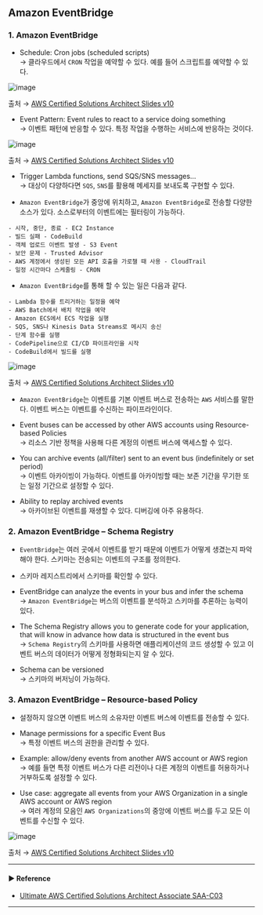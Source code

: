 ## Amazon EventBridge
### 1. Amazon EventBridge
- Schedule: Cron jobs (scheduled scripts)  
→ 클라우드에서 `CRON` 작업을 예약할 수 있다. 예를 들어 스크립트를 예약할 수 있다.

![image](https://user-images.githubusercontent.com/97398071/236635752-e98d4b4e-44a0-4789-9fc6-d3cf4e0d5fe2.png)

출처 → [AWS Certified Solutions Architect Slides v10](https://courses.datacumulus.com/downloads/certified-solutions-architect-pn9/)

- Event Pattern: Event rules to react to a service doing something  
→ 이벤트 패턴에 반응할 수 있다. 특정 작업을 수행하는 서비스에 반응하는 것이다.

![image](https://user-images.githubusercontent.com/97398071/236635776-d4094f4d-dbb9-4950-921b-6821c895e49c.png)

출처 → [AWS Certified Solutions Architect Slides v10](https://courses.datacumulus.com/downloads/certified-solutions-architect-pn9/)

- Trigger Lambda functions, send SQS/SNS messages…  
→ 대상이 다양하다면 `SQS`, `SNS`를 활용해 메세지를 보내도록 구현할 수 있다.

- `Amazon EventBridge`가 중앙에 위치하고, `Amazon EventBridge`로 전송할 다양한 소스가 있다. 소스로부터의 이벤트에는 필터링이 가능하다.
~~~
- 시작, 중단, 종료 - EC2 Instance
- 빌드 실패 - CodeBuild
- 객체 업로드 이벤트 발생 - S3 Event
- 보안 문제 - Trusted Advisor
- AWS 계정에서 생성된 모든 API 호출을 가로챌 때 사용 - CloudTrail
- 일정 시간마다 스케줄링 - CRON
~~~

- `Amazon EventBridge`를 통해 할 수 있는 일은 다음과 같다.
~~~
- Lambda 함수를 트리거하는 일정을 예약
- AWS Batch에서 배치 작업을 예약
- Amazon ECS에서 ECS 작업을 실행
- SQS, SNS나 Kinesis Data Streams로 메시지 송신
- 단계 함수를 실행
- CodePipeline으로 CI/CD 파이프라인을 시작
- CodeBuild에서 빌드를 실행
~~~

![image](https://user-images.githubusercontent.com/97398071/236635866-f7a7bb6a-aafc-4452-b9b9-26e04431bf3e.png)

출처 → [AWS Certified Solutions Architect Slides v10](https://courses.datacumulus.com/downloads/certified-solutions-architect-pn9/)

- `Amazon EventBridge`는 이벤트를 기본 이벤트 버스로 전송하는 `AWS` 서비스를 말한다. 이벤트 버스는 이벤트를 수신하는 파이프라인이다.

- Event buses can be accessed by other AWS accounts using Resource-based Policies  
→ 리소스 기반 정책을 사용해 다른 계정의 이벤트 버스에 액세스할 수 있다.

- You can archive events (all/filter) sent to an event bus (indefinitely or set period)  
→ 이벤트 아카이빙이 가능하다. 이벤트를 아카이빙할 때는 보존 기간을 무기한 또는 일정 기간으로 설정할 수 있다. 

- Ability to replay archived events  
→ 아카이브된 이벤트를 재생할 수 있다. 디버깅에 아주 유용하다.

### 2. Amazon EventBridge – Schema Registry
- `EventBridge`는 여러 곳에서 이벤트를 받기 때문에 이벤트가 어떻게 생겼는지 파악해야 한다. 스키마는 전송되는 이벤트의 구조를 정의한다. 

- 스키마 레지스트리에서 스키마를 확인할 수 있다.

- EventBridge can analyze the events in your bus and infer the schema  
→ `Amazon EventBridge`는 버스의 이벤트를 분석하고 스키마를 추론하는 능력이 있다.

- The Schema Registry allows you to generate code for your application, that will know in advance how data is structured in the event bus  
→ `Schema Registry`의 스키마를 사용하면 애플리케이션의 코드 생성할 수 있고 이벤트 버스의 데이터가 어떻게 정형화되는지 알 수 있다.

- Schema can be versioned  
→ 스키마의 버저닝이 가능하다.

### 3. Amazon EventBridge – Resource-based Policy
- 설정하지 않으면 이벤트 버스의 소유자만 이벤트 버스에 이벤트를 전송할 수 있다.

- Manage permissions for a specific Event Bus  
→ 특정 이벤트 버스의 권한을 관리할 수 있다.

- Example: allow/deny events from another AWS account or AWS region  
→ 예를 들면 특정 이벤트 버스가 다른 리전이나 다른 계정의 이벤트를 허용하거나 거부하도록 설정할 수 있다.

- Use case: aggregate all events from your AWS Organization in a single AWS account or AWS region  
→ 여러 계정의 모음인 `AWS Organizations`의 중앙에 이벤트 버스를 두고 모든 이벤트를 수신할 수 있다.

![image](https://user-images.githubusercontent.com/97398071/236636546-02c1107b-b652-4ac6-9b0a-8e7f0a82d4a2.png)

출처 → [AWS Certified Solutions Architect Slides v10](https://courses.datacumulus.com/downloads/certified-solutions-architect-pn9/)

---
#### ▶ Reference
- [Ultimate AWS Certified Solutions Architect Associate SAA-C03](https://www.udemy.com/course/aws-certified-solutions-architect-associate-saa-c03/)
---
